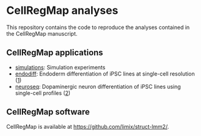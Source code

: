 # CellRegMap analyses

This repository contains the code to reproduce the analyses contained in the CellRegMap manuscript.

## CellRegMap applications

* [simulations](../main/simulations/): Simulation experiments
* [endodiff](../main/endodiff/): Endoderm differentiation of iPSC lines at single-cell resolution ([1](https://www.nature.com/articles/s41467-020-14457-z))
* [neuroseq](../main/neuroseq/): Dopaminergic neuron differentiation of iPSC lines using single-cell profiles ([2](https://www.nature.com/articles/s41588-021-00801-6))

## CellRegMap software
CellRegMap is available at https://github.com/limix/struct-lmm2/.
